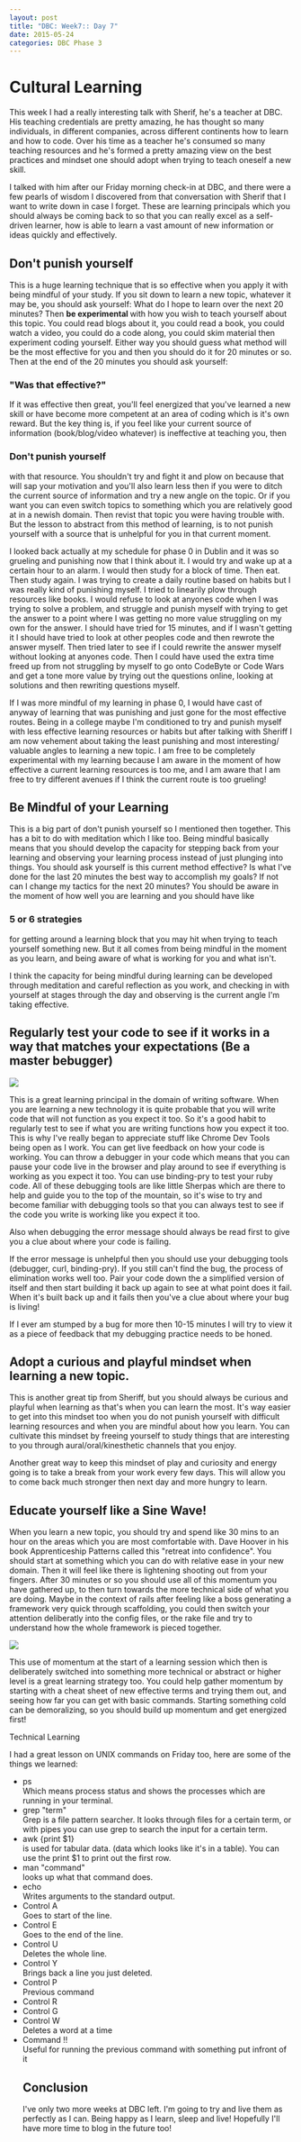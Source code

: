 ```yaml
---
layout: post
title: "DBC: Week7:: Day 7"
date: 2015-05-24
categories: DBC Phase 3
---
```


# Cultural Learning

This week I had a really interesting talk with Sherif, he's a teacher at DBC. His teaching credentials are pretty amazing, he has thought so many individuals, in different companies, across different continents how to learn and how to code. Over his time as a teacher he's consumed so many teaching resources and he's formed a pretty amazing view on the best practices and mindset one should adopt when trying to teach oneself a new skill.

I talked with him after our Friday morning check-in at DBC, and there were a few pearls of wisdom I discovered from that conversation with Sherif that I want to write down in case I forget. These are learning principals which you should always be coming back to so that you can really excel as a self-driven learner, how is able to learn a vast amount of new information or ideas quickly and effectively.

## Don't punish yourself

This is a huge learning technique that is so effective when you apply it with being mindful of your study. If you sit down to learn a new topic, whatever it may be, you should ask yourself: What do I hope to learn over the next 20 minutes? Then <b>be experimental </b> with how you wish to teach yourself about this topic. You could read blogs about it, you could read a book, you could watch a video, you could do a code along, you could skim material then experiment coding yourself. Either way you should guess what method will be the most effective for you and then you should do it for 20 minutes or so. Then at the end of the 20 minutes you should ask yourself:

<h3>"Was that effective?"</h3>

If it was effective then great, you'll feel energized that you've learned a new skill or have become more competent at an area of coding which is it's own reward. But the key thing is, if you feel like your current source of information (book/blog/video whatever) is ineffective at teaching you, then <h3>Don't punish yourself</h3> with that resource. You shouldn't try and fight it and plow on because that will sap your motivation and you'll also learn less then if you were to ditch the current source of information and try a new angle on the topic. Or if you want you can even switch topics to something which you are relatively good at in a newish domain. Then revist that topic you were having trouble with. But the lesson to abstract from this method of learning, is to not punish yourself with a source that is unhelpful for you in that current moment.

I looked back actually at my schedule for phase 0 in Dublin and it was so grueling and punishing now that I think about it. I would try and wake up at a certain hour to an alarm. I would then study for a block of time. Then eat. Then study again. I was trying to create a daily routine based on habits but I was really kind of punishing myself. I tried to linearily plow through resources like books. I would refuse to look at anyones code when I was trying to solve a problem, and struggle and punish myself with trying to get the answer to a point where I was getting no more value struggling on my own for the answer. I should have tried for 15 minutes, and if I wasn't getting it I should have tried to look at other peoples code and then rewrote the answer myself. Then tried later to see if I could rewrite the answer myself without looking at anyones code. Then I could have used the extra time freed up from not struggling by myself to go onto CodeByte or Code Wars and get a tone more value by trying out the questions online, looking at solutions and then rewriting questions myself.

If I was more mindful of my learning in phase 0, I would have cast of anyway of learning that was punishing and just gone for the most effective routes. Being in a college maybe I'm conditioned to try and punish myself with less effective learning resources or habits but after talking with Sheriff I am now vehement about taking the least punishing and most interesting/ valuable angles to learning a new topic. I am free to be completely experimental with my learning because I am aware in the moment of how effective a current learning resources is too me, and I am aware that I am free to try different avenues if I think the current route is too grueling!

## Be Mindful of your Learning

This is a big part of don't punish yourself so I mentioned then together. This has a bit to do with meditation which I like too. Being mindful basically means that you should develop the capacity for stepping back from your learning and observing your learning process instead of just plunging into things. You should ask yourself is this current method effective? Is what I've done for the last 20 minutes the best way to accomplish my goals? If not can I change my tactics for the next 20 minutes? You should be aware in the moment of how well you are learning and you should have like <h3>5 or 6 strategies</h3> for getting around a learning block that you may hit when trying to teach yourself something new. But it all comes from being mindful in the moment as you learn, and being aware of what is working for you and what isn't.

I think the capacity for being mindful during learning can be developed through meditation and careful reflection as you work, and checking in with yourself at stages through the day and observing is the current angle I'm taking effective.


## Regularly test your code to see if it works in a way that matches your expectations (Be a master bebugger)

<img src="../imgs/bug_catcher.gif">

This is a great learning principal in the domain of writing software. When you are learning a new technology it is quite probable that you will write code that will not function as you expect it too. So it's a good habit to regularly test to see if what you are writing functions how you expect it too. This is why I've really began to appreciate stuff like Chrome Dev Tools being open as I work. You can get live feedback on how your code is working. You can throw a debugger in your code which means that you can pause your code live in the browser and play around to see if everything is working as you expect it too. You can use binding-pry to test your ruby code. All of these debugging tools are like little Sherpas which are there to help and guide you to the top of the mountain, so it's wise to try and become familiar with debugging tools so that you can always test to see if the code you write is working like you expect it too.

Also when debugging the error message should always be read first to give you a clue about where your code is failing.

If the error message is unhelpful then you should use your debugging tools (debugger, curl, binding-pry). If you still can't find the bug, the process of elimination works well too. Pair your code down the a simplified version of itself and then start building it back up again to see at what point does it fail. When it's built back up and it fails then you've a clue about where your bug is living!

If I ever am stumped by a bug for more then 10-15 minutes I will try to view it as a piece of feedback that my debugging practice needs to be honed.

## Adopt a curious and playful mindset when learning a new topic.

This is another great tip from Sheriff, but you should always be curious and playful when learning as that's when you can learn the most. It's way easier to get into this mindset too when you do not punish yourself with difficult learning resources and when you are mindful about how you learn. You can cultivate this mindset by freeing yourself to study things that are interesting to you through aural/oral/kinesthetic channels that you enjoy.

Another great way to keep this mindset of play and curiosity and energy going is to take a break from your work every few days. This will allow you to come back much stronger then next day and more hungry to learn.

## Educate yourself like a Sine Wave!

When you learn a new topic, you should try and spend like 30 mins to an hour on the areas which you are most comfortable with. Dave Hoover in his book Apprenticeship Patterns called this "retreat into confidence". You should start at something which you can do with relative ease in your new domain. Then it will feel like there is lightening shooting out from your fingers. After 30 minutes or so you should use all of this momentum you have gathered up, to then turn towards the more technical side of what you are doing. Maybe in the context of rails after feeling like a boss generating a framework very quick through scaffolding, you could then switch your attention deliberatly into the config files, or the rake file and try to understand how the whole framework is pieced together.

<img src="../imgs/sine_wave.gif">

This use of momentum at the start of a learning session which then is deliberately switched into something more technical or abstract or higher level is a great learning strategy too. You could help gather momentum by starting with a cheat sheet of new effective terms and trying them out, and seeing how far you can get with basic commands. Starting something cold can be demoralizing, so you should build up momentum and get energized first!



Technical Learning

I had a great lesson on UNIX commands on Friday too, here are some of the things we learned:

<ul>
  <li>ps</li>
  Which means process status and shows the processes which are running in your terminal.

  <li>grep "term"</li>
  Grep is a file pattern searcher. It looks through files for a certain term, or with pipes you can use grep to search the input for a certain term.


  <li>awk  {print $1}</li> is used for tabular data. (data which looks like it's in a table). You can use the print $1 to print out the first row.

  <li>man "command"</li>looks up what that command does.

  <li>echo</li> Writes arguments to the standard output.

  <li>Control A</li>
  Goes to start of the line.

  <li>Control E</li>
  Goes to the end of the line.

  <li>Control U</li>
  Deletes the whole line.

  <li>Control Y</li>
  Brings back a line you just deleted.

  <li>Control P</li>
  Previous command

  <li>Control R</li>

  <li>Control G</li>

  <li>Control W</li>
  Deletes a word at a time

  <li>Command !!</li>
  Useful for running the previous command with something put infront of it


<h2>Conclusion</h2>
I've only two more weeks at DBC left. I'm going to try and live them as perfectly as I can. Being happy as I learn, sleep and live! Hopefully I'll have more time to blog in the future too!


